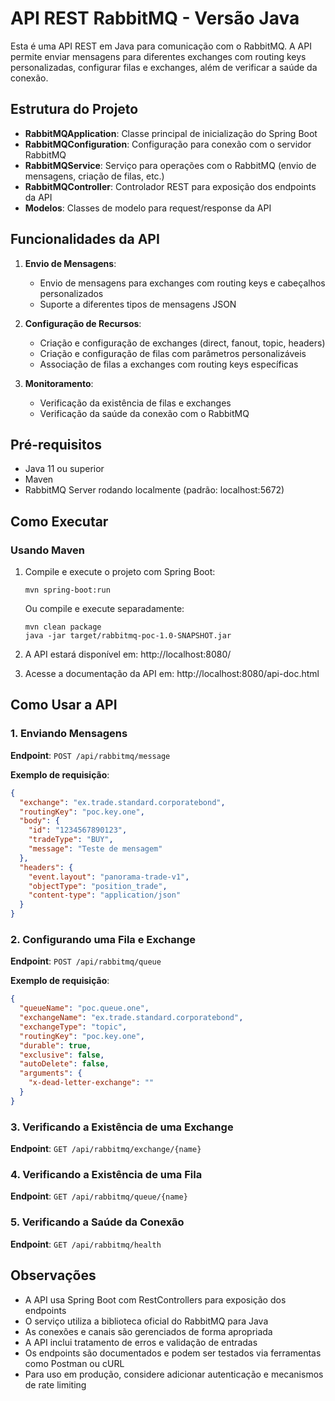 # API REST RabbitMQ - Versão Java

Esta é uma API REST em Java para comunicação com o RabbitMQ. A API permite enviar mensagens para diferentes exchanges com routing keys personalizadas, configurar filas e exchanges, além de verificar a saúde da conexão.

## Estrutura do Projeto

- **RabbitMQApplication**: Classe principal de inicialização do Spring Boot
- **RabbitMQConfiguration**: Configuração para conexão com o servidor RabbitMQ
- **RabbitMQService**: Serviço para operações com o RabbitMQ (envio de mensagens, criação de filas, etc.)
- **RabbitMQController**: Controlador REST para exposição dos endpoints da API
- **Modelos**: Classes de modelo para request/response da API

## Funcionalidades da API

1. **Envio de Mensagens**:
   - Envio de mensagens para exchanges com routing keys e cabeçalhos personalizados
   - Suporte a diferentes tipos de mensagens JSON

2. **Configuração de Recursos**:
   - Criação e configuração de exchanges (direct, fanout, topic, headers)
   - Criação e configuração de filas com parâmetros personalizáveis
   - Associação de filas a exchanges com routing keys específicas

3. **Monitoramento**:
   - Verificação da existência de filas e exchanges
   - Verificação da saúde da conexão com o RabbitMQ

## Pré-requisitos

- Java 11 ou superior
- Maven
- RabbitMQ Server rodando localmente (padrão: localhost:5672)

## Como Executar

### Usando Maven

1. Compile e execute o projeto com Spring Boot:
   ```
   mvn spring-boot:run
   ```

   Ou compile e execute separadamente:
   ```
   mvn clean package
   java -jar target/rabbitmq-poc-1.0-SNAPSHOT.jar
   ```

2. A API estará disponível em: http://localhost:8080/
   
3. Acesse a documentação da API em: http://localhost:8080/api-doc.html

## Como Usar a API

### 1. Enviando Mensagens

**Endpoint**: `POST /api/rabbitmq/message`

**Exemplo de requisição**:
```json
{
  "exchange": "ex.trade.standard.corporatebond",
  "routingKey": "poc.key.one",
  "body": {
    "id": "1234567890123",
    "tradeType": "BUY",
    "message": "Teste de mensagem"
  },
  "headers": {
    "event.layout": "panorama-trade-v1",
    "objectType": "position_trade",
    "content-type": "application/json"
  }
}
```

### 2. Configurando uma Fila e Exchange

**Endpoint**: `POST /api/rabbitmq/queue`

**Exemplo de requisição**:
```json
{
  "queueName": "poc.queue.one",
  "exchangeName": "ex.trade.standard.corporatebond",
  "exchangeType": "topic",
  "routingKey": "poc.key.one",
  "durable": true,
  "exclusive": false,
  "autoDelete": false,
  "arguments": {
    "x-dead-letter-exchange": ""
  }
}
```

### 3. Verificando a Existência de uma Exchange

**Endpoint**: `GET /api/rabbitmq/exchange/{name}`

### 4. Verificando a Existência de uma Fila

**Endpoint**: `GET /api/rabbitmq/queue/{name}`

### 5. Verificando a Saúde da Conexão

**Endpoint**: `GET /api/rabbitmq/health`

## Observações

- A API usa Spring Boot com RestControllers para exposição dos endpoints
- O serviço utiliza a biblioteca oficial do RabbitMQ para Java
- As conexões e canais são gerenciados de forma apropriada
- A API inclui tratamento de erros e validação de entradas
- Os endpoints são documentados e podem ser testados via ferramentas como Postman ou cURL
- Para uso em produção, considere adicionar autenticação e mecanismos de rate limiting
